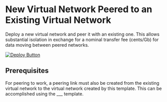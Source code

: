 # New Virtual Network Peered to an Existing Virtual Network

Deploy a new virtual network and peer it with an existing one. This allows
substantial isolation in exchange for a nominal transfer fee (cents/Gb) for
data moving between peered networks.

[![Deploy Button](https://raw.githubusercontent.com/specialised-systems/azure-templates/master/images/deploy-to-azure-button.png)](https://portal.azure.com/#create/Microsoft.Template/uri/https%3A%2F%2Fraw.githubusercontent.com%2Fspecialised-systems%2Fazure-templates%2Fmaster%2Ftemplates%2Fpeered-vnet%2Fdeploy.json)

## Prerequisites

For peering to work, a peering link must also be created from the existing
virtual network to the virtual network created by this template. This can be
accomplished using the ___ template.

